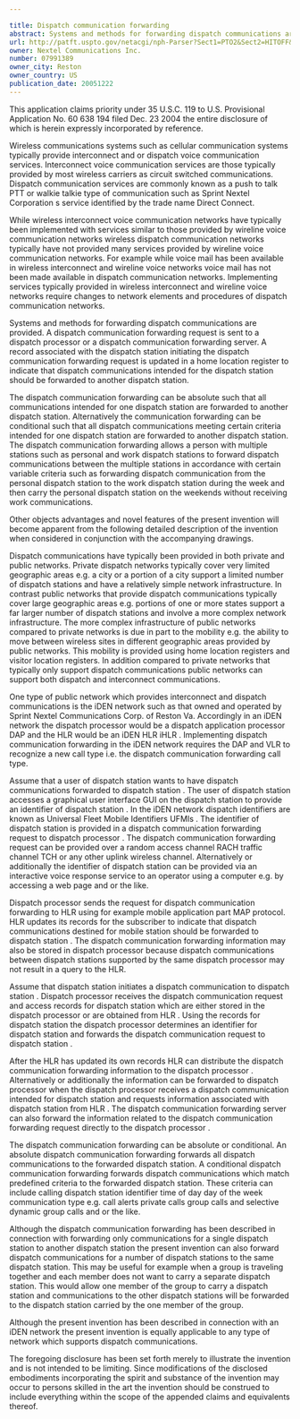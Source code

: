 ```yaml
---

title: Dispatch communication forwarding
abstract: Systems and methods for forwarding dispatch communications are provided. A dispatch communication forwarding request is sent to a dispatch processor or a dispatch communication forwarding server. A record associated with the dispatch station initiating the dispatch communication forwarding request is updated in a home location register to indicate that dispatch communications intended for the dispatch station should be forwarded to another dispatch station. The communication forwarding can be absolute such that all communications intended for one dispatch station are forwarded to another dispatch station. Alternatively, the communication forwarding can be conditional such that all dispatch communications meeting certain criteria intended for one dispatch station are forwarded to another dispatch station.
url: http://patft.uspto.gov/netacgi/nph-Parser?Sect1=PTO2&Sect2=HITOFF&p=1&u=%2Fnetahtml%2FPTO%2Fsearch-adv.htm&r=1&f=G&l=50&d=PALL&S1=07991389&OS=07991389&RS=07991389
owner: Nextel Communications Inc.
number: 07991389
owner_city: Reston
owner_country: US
publication_date: 20051222
---
```

This application claims priority under 35 U.S.C. 119 to U.S. Provisional Application No. 60 638 194 filed Dec. 23 2004 the entire disclosure of which is herein expressly incorporated by reference.

Wireless communications systems such as cellular communication systems typically provide interconnect and or dispatch voice communication services. Interconnect voice communication services are those typically provided by most wireless carriers as circuit switched communications. Dispatch communication services are commonly known as a push to talk PTT or walkie talkie type of communication such as Sprint Nextel Corporation s service identified by the trade name Direct Connect.

While wireless interconnect voice communication networks have typically been implemented with services similar to those provided by wireline voice communication networks wireless dispatch communication networks typically have not provided many services provided by wireline voice communication networks. For example while voice mail has been available in wireless interconnect and wireline voice networks voice mail has not been made available in dispatch communication networks. Implementing services typically provided in wireless interconnect and wireline voice networks require changes to network elements and procedures of dispatch communication networks.

Systems and methods for forwarding dispatch communications are provided. A dispatch communication forwarding request is sent to a dispatch processor or a dispatch communication forwarding server. A record associated with the dispatch station initiating the dispatch communication forwarding request is updated in a home location register to indicate that dispatch communications intended for the dispatch station should be forwarded to another dispatch station.

The dispatch communication forwarding can be absolute such that all communications intended for one dispatch station are forwarded to another dispatch station. Alternatively the communication forwarding can be conditional such that all dispatch communications meeting certain criteria intended for one dispatch station are forwarded to another dispatch station. The dispatch communication forwarding allows a person with multiple stations such as personal and work dispatch stations to forward dispatch communications between the multiple stations in accordance with certain variable criteria such as forwarding dispatch communication from the personal dispatch station to the work dispatch station during the week and then carry the personal dispatch station on the weekends without receiving work communications.

Other objects advantages and novel features of the present invention will become apparent from the following detailed description of the invention when considered in conjunction with the accompanying drawings.

Dispatch communications have typically been provided in both private and public networks. Private dispatch networks typically cover very limited geographic areas e.g. a city or a portion of a city support a limited number of dispatch stations and have a relatively simple network infrastructure. In contrast public networks that provide dispatch communications typically cover large geographic areas e.g. portions of one or more states support a far larger number of dispatch stations and involve a more complex network infrastructure. The more complex infrastructure of public networks compared to private networks is due in part to the mobility e.g. the ability to move between wireless sites in different geographic areas provided by public networks. This mobility is provided using home location registers and visitor location registers. In addition compared to private networks that typically only support dispatch communications public networks can support both dispatch and interconnect communications.

One type of public network which provides interconnect and dispatch communications is the iDEN network such as that owned and operated by Sprint Nextel Communications Corp. of Reston Va. Accordingly in an iDEN network the dispatch processor would be a dispatch application processor DAP and the HLR would be an iDEN HLR iHLR . Implementing dispatch communication forwarding in the iDEN network requires the DAP and VLR to recognize a new call type i.e. the dispatch communication forwarding call type.

Assume that a user of dispatch station wants to have dispatch communications forwarded to dispatch station . The user of dispatch station accesses a graphical user interface GUI on the dispatch station to provide an identifier of dispatch station . In the iDEN network dispatch identifiers are known as Universal Fleet Mobile Identifiers UFMIs . The identifier of dispatch station is provided in a dispatch communication forwarding request to dispatch processor . The dispatch communication forwarding request can be provided over a random access channel RACH traffic channel TCH or any other uplink wireless channel. Alternatively or additionally the identifier of dispatch station can be provided via an interactive voice response service to an operator using a computer e.g. by accessing a web page and or the like.

Dispatch processor sends the request for dispatch communication forwarding to HLR using for example mobile application part MAP protocol. HLR updates its records for the subscriber to indicate that dispatch communications destined for mobile station should be forwarded to dispatch station . The dispatch communication forwarding information may also be stored in dispatch processor because dispatch communications between dispatch stations supported by the same dispatch processor may not result in a query to the HLR.

Assume that dispatch station initiates a dispatch communication to dispatch station . Dispatch processor receives the dispatch communication request and access records for dispatch station which are either stored in the dispatch processor or are obtained from HLR . Using the records for dispatch station the dispatch processor determines an identifier for dispatch station and forwards the dispatch communication request to dispatch station .

After the HLR has updated its own records HLR can distribute the dispatch communication forwarding information to the dispatch processor . Alternatively or additionally the information can be forwarded to dispatch processor when the dispatch processor receives a dispatch communication intended for dispatch station and requests information associated with dispatch station from HLR . The dispatch communication forwarding server can also forward the information related to the dispatch communication forwarding request directly to the dispatch processor .

The dispatch communication forwarding can be absolute or conditional. An absolute dispatch communication forwarding forwards all dispatch communications to the forwarded dispatch station. A conditional dispatch communication forwarding forwards dispatch communications which match predefined criteria to the forwarded dispatch station. These criteria can include calling dispatch station identifier time of day day of the week communication type e.g. call alerts private calls group calls and selective dynamic group calls and or the like.

Although the dispatch communication forwarding has been described in connection with forwarding only communications for a single dispatch station to another dispatch station the present invention can also forward dispatch communications for a number of dispatch stations to the same dispatch station. This may be useful for example when a group is traveling together and each member does not want to carry a separate dispatch station. This would allow one member of the group to carry a dispatch station and communications to the other dispatch stations will be forwarded to the dispatch station carried by the one member of the group.

Although the present invention has been described in connection with an iDEN network the present invention is equally applicable to any type of network which supports dispatch communications.

The foregoing disclosure has been set forth merely to illustrate the invention and is not intended to be limiting. Since modifications of the disclosed embodiments incorporating the spirit and substance of the invention may occur to persons skilled in the art the invention should be construed to include everything within the scope of the appended claims and equivalents thereof.

